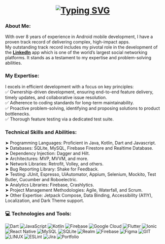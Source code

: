 <h1 align="center">
  <a href="https://git.io/typing-svg">
    <img src="https://readme-typing-svg.herokuapp.com?font=Fira+Code&weight=600&duration=2000&pause=1000&color=0173A7&center=true&vCenter=true&random=false&width=435&lines=Hi+There+%F0%9F%91%8B;This+is+Sumit+!!;A+Passionate+Mobile+App+Engineer." alt="Typing SVG">
  </a>
</h1>

### About Me:
With over 8 years of experience in Android mobile development, I have a proven track record of delivering complex, high-impact apps.<br>My outstanding track record includes my pivotal role in the development of the [**LinkedIn**](https://play.google.com/store/apps/details?id=com.linkedin.android&pcampaignid=web_share) app which is one of the world’s largest social networking platforms. It stands as a testament to my expertise and problem-solving abilities.


### My Expertise:

I excels in efficient development with a focus on key principles:<br/>
✅ Ownership-driven development, ensuring end-to-end feature delivery, timely updates, and collaborative issue resolution.<br/>
✅ Adherence to coding standards for long-term maintainability.<br/>
✅ Proactive problem-solving, identifying and proposing solutions to product bottlenecks.<br/>
✅ Thorough feature testing via a dedicated test suite.<br/>


### Technical Skills and Abilities:
➤ Programming Languages: Proficient in Java, Kotlin, Dart and Javascript.<br/>
➤ Databases: SQLite, MySQL, Firebase Firestore and Realtime Database.<br/>
➤ Dependency Injection: Dagger and Hilt.<br/>
➤ Architectures: MVP, MVVM, and more.<br/>
➤ Network Libraries: Retrofit, Volley, and others.<br/>
➤ Bug Reporting Library: Shake for Feedback.<br/>
➤ Testing: JUnit, Espresso, UiAutomator, Appium, Selenium, Mockito, Test Butler, Cucumber and Roboelectric.<br/>
➤ Analytics Libraries: Firebase, Crashlytics.<br/>
➤ Project Management Methodologies: Agile, Waterfall, and Scrum.<br/>
➤ Other Expertise: Jetpack Compose, Data Binding, Accessibility (A11Y), Localization, and Dark Theme support.<br/>

### 💻 Technologies and Tools:
![Dart](https://img.shields.io/badge/dart-%230175C2.svg?style=for-the-badge&logo=dart&logoColor=white) ![JavaScript](https://img.shields.io/badge/javascript-%23323330.svg?style=for-the-badge&logo=javascript&logoColor=%23F7DF1E) ![Kotlin](https://img.shields.io/badge/kotlin-%237F52FF.svg?style=for-the-badge&logo=kotlin&logoColor=white) ![Firebase](https://img.shields.io/badge/firebase-%23039BE5.svg?style=for-the-badge&logo=firebase) ![Google Cloud](https://img.shields.io/badge/GoogleCloud-%234285F4.svg?style=for-the-badge&logo=google-cloud&logoColor=white) ![Flutter](https://img.shields.io/badge/Flutter-%2302569B.svg?style=for-the-badge&logo=Flutter&logoColor=white) ![Ionic](https://img.shields.io/badge/Ionic-%233880FF.svg?style=for-the-badge&logo=Ionic&logoColor=white) ![React Native](https://img.shields.io/badge/react_native-%2320232a.svg?style=for-the-badge&logo=react&logoColor=%2361DAFB) ![MySQL](https://img.shields.io/badge/mysql-%2300000f.svg?style=for-the-badge&logo=mysql&logoColor=white) ![SQLite](https://img.shields.io/badge/sqlite-%2307405e.svg?style=for-the-badge&logo=sqlite&logoColor=white) ![Realm](https://img.shields.io/badge/Realm-39477F?style=for-the-badge&logo=realm&logoColor=white) ![Firebase](https://img.shields.io/badge/Firebase-039BE5?style=for-the-badge&logo=Firebase&logoColor=white) ![Figma](https://img.shields.io/badge/figma-%23F24E1E.svg?style=for-the-badge&logo=figma&logoColor=white) ![GIT](https://img.shields.io/badge/Git-fc6d26?style=for-the-badge&logo=git&logoColor=white) ![LINUX](https://img.shields.io/badge/Linux-FCC624?style=for-the-badge&logo=linux&logoColor=black) ![ESLint](https://img.shields.io/badge/ESLint-4B3263?style=for-the-badge&logo=eslint&logoColor=white) ![Jira](https://img.shields.io/badge/jira-%230A0FFF.svg?style=for-the-badge&logo=jira&logoColor=white) ![Portfolio](https://img.shields.io/badge/Portfolio-%23000000.svg?style=for-the-badge&logo=firefox&logoColor=#FF7139)



<!-- Proudly created with GPRM ( https://gprm.itsvg.in ) -->

